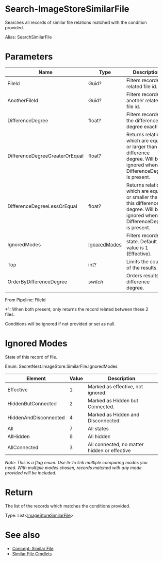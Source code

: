 # Search-ImageStoreSimilarFile
Searches all records of similar file relations matched with the condition provided.

Alias: SearchSimilarFile

# Parameters
|Name|Type|Description|Optional|
|---|---|---|---|
|FileId|Guid?|Filters records by related file id.|Yes(*1)|
|AnotherFileId|Guid?|Filters records by another related file id.|Yes(*1)|
|DifferenceDegree|float?|Filters records by the difference degree exactly.|Yes|
|DifferenceDegreeGreaterOrEqual|float?|Returns relations which are equal or larger than this difference degree. Will be ignored when DifferenceDegree is present.|Yes|
|DifferenceDegreeLessOrEqual|float?|Returns relations which are equal or smaller than this difference degree. Will be ignored when DifferenceDegree is present.|Yes|
|IgnoredModes|[IgnoredModes](#ignored-modes)|Filters records by state. Default value is 1 (Effective).|Yes|
|Top|int?|Limits the count of the results.|Yes|
|OrderByDifferenceDegree|*switch*|Orders results by difference degree.|Yes|

From Pipeline: FileId

*1: When both present, only returns the record related between these 2 files.

Conditions will be ignored if not provided or set as null.

# Ignored Modes
State of this record of file.

Enum: SecretNest.ImageStore.SimilarFile.IgnoredModes

|Element|Value|Description|
|---|---|---|
|Effective|1|Marked as effective, not ignored.|
|HiddenButConnected|2|Marked as Hidden but Connected.|
|HiddenAndDisconnected|4|Marked as Hidden and Disconnected.|
|All|7|All states|
|AllHidden|6|All hidden|
|AllConnected|3|All connected, no matter hidden or effective|

*Note: This is a flag enum. Use ```Or``` to link multiple comparing modes you need. With multiple modes chosen, records matched with any mode provided will be included.*

# Return
The list of the records which matches the conditions provided.

Type: List<[ImageStoreSimilarFile](../../type/ImageStoreSimilarFile.md)>

# See also
  * [Concept: Similar File](../../concept/SimilarFile.md)
  * [Similar File Cmdlets](../cmdlets.md#similar-file)